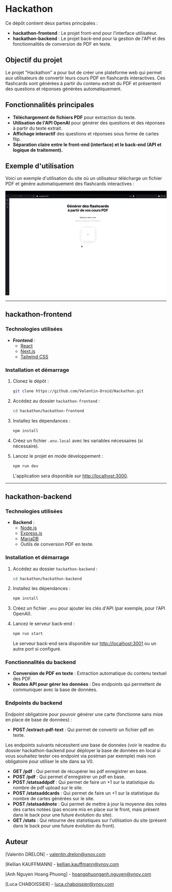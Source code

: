 # Hackathon

Ce dépôt contient deux parties principales :

- **hackathon-frontend** : Le projet front-end pour l'interface utilisateur.
- **hackathon-backend** : Le projet back-end pour la gestion de l'API et des fonctionnalités de conversion de PDF en texte.

## Objectif du projet

Le projet "Hackathon" a pour but de créer une plateforme web qui permet aux utilisateurs de convertir leurs cours PDF en flashcards interactives. Ces flashcards sont générées à partir du contenu extrait du PDF et présentent des questions et réponses générées automatiquement.

## Fonctionnalités principales

- **Téléchargement de fichiers PDF** pour extraction du texte.
- **Utilisation de l'API OpenAI** pour générer des questions et des réponses à partir du texte extrait.
- **Affichage interactif** des questions et réponses sous forme de cartes flip.
- **Séparation claire entre le front-end (interface) et le back-end (API et logique de traitement).**

## Exemple d'utilisation

Voici un exemple d'utilisation du site où un utilisateur télécharge un fichier PDF et génère automatiquement des flashcards interactives :

![Exemple d'utilisation](./pdfToFlashCard.gif)

---

## hackathon-frontend

### Technologies utilisées

- **Frontend** :
  - [React](https://reactjs.org/)
  - [Next.js](https://nextjs.org/)
  - [Tailwind CSS](https://tailwindcss.com/)

### Installation et démarrage

1. Clonez le dépôt :

   ```bash
   git clone https://github.com/Valentin-Droid/Hackathon.git
   ```

2. Accédez au dossier `hackathon-frontend` :

   ```bash
   cd hackathon/hackathon-frontend
   ```

3. Installez les dépendances :

   ```bash
   npm install
   ```

4. Créez un fichier `.env.local` avec les variables nécessaires (si nécessaire).

5. Lancez le projet en mode développement :

   ```bash
   npm run dev
   ```

   L'application sera disponible sur [http://localhost:3000](http://localhost:3000).

---

## hackathon-backend

### Technologies utilisées

- **Backend** :
  - [Node.js](https://nodejs.org/)
  - [Express.js](https://expressjs.com/)
  - [MariaDB](https://mariadb.org/)
  - Outils de conversion PDF en texte.

### Installation et démarrage

1. Accédez au dossier `hackathon-backend` :

   ```bash
   cd hackathon/hackathon-backend
   ```

2. Installez les dépendances :

   ```bash
   npm install
   ```

3. Créez un fichier `.env` pour ajouter les clés d'API (par exemple, pour l'API OpenAI).

4. Lancez le serveur back-end :

   ```bash
   npm run start
   ```

   Le serveur back-end sera disponible sur [http://localhost:3001](http://localhost:3001) ou un autre port si configuré.

### Fonctionnalités du backend

- **Conversion de PDF en texte** : Extraction automatique du contenu textuel des PDF.
- **Routes API pour gérer les données** : Des endpoints qui permettent de communiquer avec la base de données.

### Endpoints du backend

Endpoint obligatoire pour pouvoir générer une carte (fonctionne sans mise en place de base de données) :

- **POST /extract-pdf-text** : Qui permet de convertir un fichier pdf en texte.

Les endpoints suivants nécessitent une base de données (voir le readme du dossier hackathon-backend pour déployer la base de données en local si vous souhaitez tester ces endpoint via postman par exemple) mais non obligatoire pour utiliser le site dans sa V0.

- **GET /pdf** : Qui permet de récupérer les pdf enregistrer en base.
- **POST /pdf** : Qui permet d'enregistrer un pdf en base.
- **POST /statsaddpdf** : Qui permet de faire un +1 sur la statistique du nombre de pdf upload sur le site.
- **POST /statsaddcards** : Qui permet de faire un +1 sur la statistique du nombre de cartes générées sur le site.
- **POST /statsaddnote** : Qui permet de mettre à jour la moyenne des notes des cartes notées (pas encore mis en place sur le front, mais présent dans le back pour une future évolution du site).
- **GET /stats** : Qui retourne des statistiques sur l'utilisation du site (présent dans le back pour une future évolution du front).

## Auteur

[Valentin DRELON] - [valentin.drelon@ynov.com](mailto:valentin.drelon@ynov.com)

[Kellian KAUFFMANN] - [kellian.kauffmann@ynov.com](mailto:kellian.kauffmann@ynov.com)

[Anh Nguyen Hoang Phuong] - [hoangphuonganh.nguyen@ynov.com](mailto:hoangphuonganh.nguyen@ynov.com)

[Luca CHABOISSIER] - [luca.chaboissier@ynov.com](mailto:luca.chaboissier@ynov.com)
